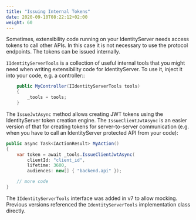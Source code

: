 ```yaml
---
title: "Issuing Internal Tokens"
date: 2020-09-10T08:22:12+02:00
weight: 60
---
```


Sometimes, extensibility code running on your IdentityServer needs access tokens to call other APIs. In this case it is not necessary to use the protocol endpoints. The tokens can be issued internally.

`IIdentityServerTools` is a collection of useful internal tools that you might need when writing extensibility code
for IdentityServer. To use it, inject it into your code, e.g. a controller::

```cs
    public MyController(IIdentityServerTools tools)
    {
        _tools = tools;
    }
```

The `IssueJwtAsync` method allows creating JWT tokens using the IdentityServer token creation engine. The `IssueClientJwtAsync` is an easier
version of that for creating tokens for server-to-server communication (e.g. when you have to call an IdentityServer protected API from your code):

```cs
public async Task<IActionResult> MyAction()
{
    var token = await _tools.IssueClientJwtAsync(
        clientId: "client_id",
        lifetime: 3600,
        audiences: new[] { "backend.api" });

    // more code
}
```

The `IIdentityServerTools` interface was added in v7 to allow mocking. Previous versions referenced the `IdentityServerTools` implementation class directly.